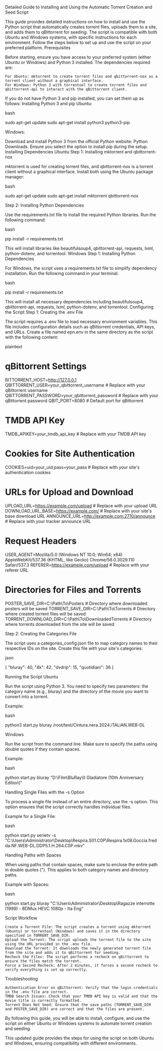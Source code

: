 Detailed Guide to Installing and Using the Automatic Torrent Creation and Seed Script

This guide provides detailed instructions on how to install and use the Python script that automatically creates torrent files, uploads them to a site, and adds them to qBittorrent for seeding. The script is compatible with both Ubuntu and Windows systems, with specific instructions for each environment. Follow the steps below to set up and use the script on your preferred platform.
Prerequisites

Before starting, ensure you have access to your preferred system (either Ubuntu or Windows) and Python 3 installed. The dependencies required are:

    For Ubuntu: mktorrent to create torrent files and qbittorrent-nox as a torrent client without a graphical interface.
    For Windows: Python 3 with torrentool to create torrent files and qbittorrent-api to interact with the qBittorrent client.

If you do not have Python 3 and pip installed, you can set them up as follows:
Installing Python 3 and pip
Ubuntu:

bash

sudo apt-get update
sudo apt-get install python3 python3-pip

Windows:

Download and install Python 3 from the official Python website: Python Downloads. Ensure you select the option to install pip during the setup.
Installing Dependencies
Ubuntu
Step 1: Installing mktorrent and qbittorrent-nox

mktorrent is used for creating torrent files, and qbittorrent-nox is a torrent client without a graphical interface. Install both using the Ubuntu package manager:

bash

sudo apt-get update
sudo apt-get install mktorrent qbittorrent-nox

Step 2: Installing Python Dependencies

Use the requirements.txt file to install the required Python libraries. Run the following command:

bash

pip install -r requirements.txt

This will install libraries like beautifulsoup4, qbittorrent-api, requests, lxml, python-dotenv, and torrentool.
Windows
Step 1: Installing Python Dependencies

For Windows, the script uses a requirements.txt file to simplify dependency installation. Run the following command in your terminal:

bash

pip install -r requirements.txt

This will install all necessary dependencies including beautifulsoup4, qbittorrent-api, requests, lxml, python-dotenv, and torrentool.
Configuring the Script
Step 1: Creating the .env File

The script requires a .env file to load necessary environment variables. This file includes configuration details such as qBittorrent credentials, API keys, and URLs. Create a file named epn.env in the same directory as the script with the following content:

plaintext

# qBittorrent Settings
BITTORRENT_HOST=http://127.0.0.1
QBITTORRENT_USER=your_qbittorrent_username  # Replace with your qBittorrent username
QBITTORRENT_PASSWORD=your_qbittorrent_password  # Replace with your qBittorrent password
QBIT_PORT=8080  # Default port for qBittorrent

# TMDB API Key
TMDB_APIKEY=your_tmdb_api_key  # Replace with your TMDB API key

# Cookies for Site Authentication
COOKIES=uid=your_uid;pass=your_pass  # Replace with your site's authentication cookies

# URLs for Upload and Download
UPLOAD_URL=https://example.com/upload  # Replace with your upload URL
DOWNLOAD_URL_BASE=https://example.com/  # Replace with your site's base download URL
ANNOUNCE_URL=http://example.com:2710/announce  # Replace with your tracker announce URL

# Request Headers
USER_AGENT=Mozilla/5.0 (Windows NT 10.0; Win64; x64) AppleWebKit/537.36 (KHTML, like Gecko) Chrome/58.0.3029.110 Safari/537.3
REFERER=https://example.com/upload  # Replace with your referer URL

# Directories for Files and Torrents
POSTER_SAVE_DIR=C:\Path\To\Posters  # Directory where downloaded posters will be saved
TORRENT_SAVE_DIR=C:\Path\To\Torrents  # Directory where created torrent files will be saved
TORRENT_DOWNLOAD_DIR=C:\Path\To\DownloadedTorrents  # Directory where torrents downloaded from the site will be saved

Step 2: Creating the Categories File

The script uses a categories_config.json file to map category names to their respective IDs on the site. Create this file with your site's categories:

json

{
  "bluray": 40,
  "4k": 42,
  "dvdrip": 15,
  "quotidiani": 36
}

Running the Script
Ubuntu

Run the script using Python 3. You need to specify two parameters: the category name (e.g., bluray) and the directory of the movie you want to convert into a torrent.

Example:

bash

python3 start.py bluray /root/test/Cintura.nera.2024.iTALiAN.WEB-DL

Windows

Run the script from the command line. Make sure to specify the paths using double quotes if they contain spaces.

Example:

bash

python start.py bluray "D:\Film\BluRay\Il Gladiatore (10th Anniversary Edition)"

Handling Single Files with the -s Option

To process a single file instead of an entire directory, use the -s option. This option ensures that the script correctly handles individual files.

Example for a Single File:

bash

python start.py serietv -s "C:\Users\Administrator\Desktop\Respira.S01.C0P\Respira.1x08.Goccia.fredda.NF.WEB-DL.DDP5.1.H.264.C0P.mkv"

Handling Paths with Spaces

When using paths that contain spaces, make sure to enclose the entire path in double quotes ("). This applies to both category names and directory paths.

Example with Spaces:

bash

python start.py bluray "C:\Users\Administrator\Desktop\Ragazze interrotte (1999) - BDMux HEVC 1080p - Ita Eng"

Script Workflow

    Create a Torrent File: The script creates a torrent using mktorrent (Ubuntu) or torrentool (Windows) and saves it in the directory specified in TORRENT_SAVE_DIR.
    Upload the Torrent: The script uploads the torrent file to the site using the URL provided in the .env file.
    Download the Torrent: It downloads the newly generated torrent file from the site and adds it to qBittorrent for seeding.
    Recheck the Files: The script performs a recheck on qBittorrent to ensure the files match the torrent.
    Force a Second Recheck: After 2 minutes, it forces a second recheck to verify everything is set up correctly.

Troubleshooting

    Authentication Error on qBittorrent: Verify that the login credentials in the .env file are correct.
    TMDB Search Issues: Check that your TMDB API key is valid and that the movie title is correctly formatted.
    Torrent Does Not Seed: Ensure that the save paths (TORRENT_SAVE_DIR and POSTER_SAVE_DIR) are correct and that the files are present.

By following this guide, you will be able to install, configure, and use the script on either Ubuntu or Windows systems to automate torrent creation and seeding.

This updated guide provides the steps for using the script on both Ubuntu and Windows, ensuring compatibility with different environments.

